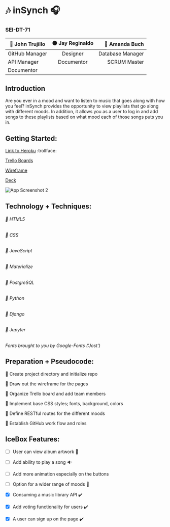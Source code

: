 # :notes: inSynch :headphones: 

### SEI-DT-71

| :large_blue_circle: John Trujillo | :black_circle: Jay Reginaldo | :red_circle: Amanda Buch |
| ------------- |:-------------:| -----:|
| GitHub Manager| Designer | Database Manager |
| API Manager   | Documentor  |SCRUM Master |
| Documentor |  |    |

## Introduction
Are you ever in a mood and want to listen to music that goes along with how you feel? inSynch provides the opportunity to view playlists that go along with different moods. In addition, it allows you as a user to log in and add songs to these playlists based on what mood each of those songs puts you in.


## Getting Started:

[Link to Heroku](https://github.com/amriikk/inSynch.git/) :trollface:

[Trello Boards](https://trello.com/b/tYNSacSN/sei-project-3-synch)

[Wireframe](https://github.com/amriikk/inSynch.git/)

[Deck](https://docs.google.com/presentation/d/1tw0Nbhoj-K7TOq6NjJdoOy5LAKwZjxRUAOsluOhLUaE/edit#slide=id.gcb9a0b074_1_0/)


![App Screenshot 2](https://github.com/amriikk/#/)




## Technology + Techniques: 

###### :small_blue_diamond: HTML5

###### :small_blue_diamond: CSS

###### :small_blue_diamond: JavaScript

###### :small_blue_diamond: Materialize

###### :small_blue_diamond: PostgreSQL

###### :small_blue_diamond: Python

###### :small_blue_diamond: Django

###### :small_blue_diamond: Jupyter


*Fonts brought to you by Google-Fonts ('Jost')*



## Preparation + Pseudocode:

:thought_balloon: Create project directory and initialize repo

:thought_balloon: Draw out the wireframe for the pages

:thought_balloon: Organize Trello board and add team members

:thought_balloon: Implement base CSS styles; fonts, background, colors

:thought_balloon: Define RESTful routes for the different moods

:thought_balloon: Establish GitHub work flow and roles


## IceBox Features:

- [ ] User can view album artwork :busts_in_silhouette:

- [ ] Add ability to play a song :sound:

- [ ] Add more animation especially on the buttons 

- [ ] Option for a wider range of moods :white_square_button:

- [x] Consuming a music library API :heavy_check_mark:

- [x] Add voting functionality for users :heavy_check_mark:

- [x] A user can sign up on the page :heavy_check_mark:

